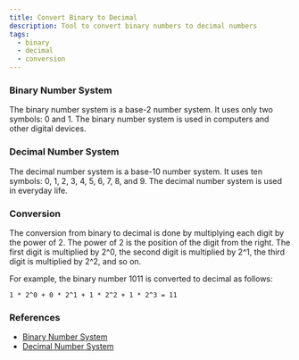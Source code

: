 ```yaml
---
title: Convert Binary to Decimal
description: Tool to convert binary numbers to decimal numbers
tags:
  - binary
  - decimal
  - conversion
---
```


### Binary Number System

The binary number system is a base-2 number system. It uses only two symbols: 0 and 1. The binary number system is used in computers and other digital devices.

### Decimal Number System

The decimal number system is a base-10 number system. It uses ten symbols: 0, 1, 2, 3, 4, 5, 6, 7, 8, and 9. The decimal number system is used in everyday life.

### Conversion

The conversion from binary to decimal is done by multiplying each digit by the power of 2. The power of 2 is the position of the digit from the right. The first digit is multiplied by 2^0, the second digit is multiplied by 2^1, the third digit is multiplied by 2^2, and so on.

For example, the binary number 1011 is converted to decimal as follows:

```text
1 * 2^0 + 0 * 2^1 + 1 * 2^2 + 1 * 2^3 = 11
```

### References

- [Binary Number System](https://en.wikipedia.org/wiki/Binary_number)
- [Decimal Number System](https://en.wikipedia.org/wiki/Decimal)

